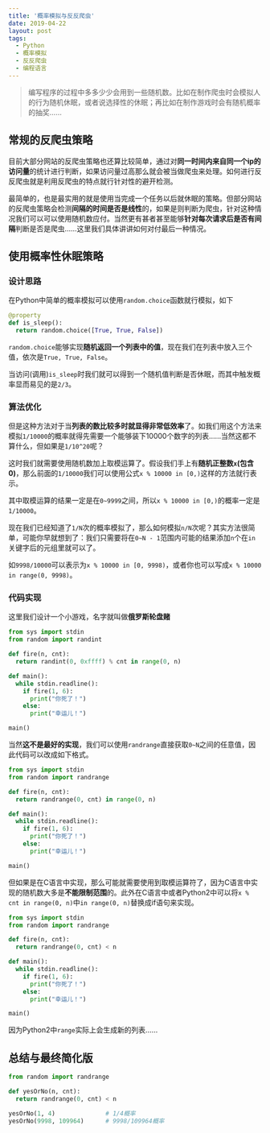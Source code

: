 ```yaml
---
title: '概率模拟与反反爬虫'
date: 2019-04-22
layout: post
tags:
  - Python
  - 概率模拟
  - 反反爬虫
  - 编程语言
---
```


> 编写程序的过程中多多少少会用到一些随机数。比如在制作爬虫时会模拟人的行为随机休眠，或者说选择性的休眠；再比如在制作游戏时会有随机概率的抽奖……

## 常规的反爬虫策略
目前大部分网站的反爬虫策略也还算比较简单，通过对**同一时间内来自同一个ip的访问量**的统计进行判断，如果访问量过高那么就会被当做爬虫来处理。如何进行反反爬虫就是利用反爬虫的特点就行针对性的避开检测。

最简单的，也是最实用的就是使用当完成一个任务以后就休眠的策略。但部分网站的反爬虫策略会检测**间隔的时间是否是线性**的，如果是则判断为爬虫，针对这种情况我们可以可以使用随机数应付。当然更有甚者甚至能够**针对每次请求后是否有间隔**判断是否是爬虫……这里我们具体讲讲如何对付最后一种情况。

## 使用概率性休眠策略

### 设计思路
在Python中简单的概率模拟可以使用`random.choice`函数就行模拟，如下
```py
@property
def is_sleep():
  return random.choice([True, True, False])
```
`random.choice`能够实现**随机返回一个列表中的值**，现在我们在列表中放入三个值，依次是`True, True, False`。

当访问(调用)`is_sleep`时我们就可以得到一个随机值判断是否休眠，而其中触发概率显而易见的是`2/3`。

### 算法优化
但是这种方法对于当**列表的数比较多时就显得非常低效率**了。如我们用这个方法来模拟`1/10000`的概率就得先需要一个能够装下10000个数字的列表……当然这都不算什么，但如果是`1/10^20`呢？

这时我们就需要使用随机数加上取模运算了。假设我们手上有**随机正整数`x`(包含0)**，那么前面的`1/10000`我们可以使用公式`x % 10000 in [0,)`这样的方法就行表示。

其中取模运算的结果一定是在`0~9999`之间，所以`x % 10000 in [0,)`的概率一定是`1/10000`。

现在我们已经知道了`1/N`次的概率模拟了，那么如何模拟`n/N`次呢？其实方法很简单，可能你早就想到了：我们只需要将在`0~N - 1`范围内可能的结果添加`n`个在`in`关键字后的元组里就可以了。

如`9998/10000`可以表示为`x % 10000 in [0, 9998)`，或者你也可以写成`x % 10000 in range(0, 9998)`。

### 代码实现
这里我们设计一个小游戏，名字就叫做**俄罗斯轮盘赌**
```py
from sys import stdin
from random import randint

def fire(n, cnt):
  return randint(0, 0xffff) % cnt in range(0, n)

def main():
  while stdin.readline():
    if fire(1, 6):
      print("你死了！")
    else:
      print("幸运儿！")

main()
```

当然**这不是最好的实现**，我们可以使用`randrange`直接获取`0~N`之间的任意值，因此代码可以改成如下格式。

```py
from sys import stdin
from random import randrange

def fire(n, cnt):
  return randrange(0, cnt) in range(0, n)

def main():
  while stdin.readline():
    if fire(1, 6):
      print("你死了！")
    else:
      print("幸运儿！")

main()
```

但如果是在C语言中实现，那么可能就需要使用到取模运算符了，因为C语言中实现的随机数大多是**不能限制范围**的。此外在C语言中或者Python2中可以将`x % cnt in range(0, n)`中`in range(0, n)`替换成if语句来实现。
```py
from sys import stdin
from random import randrange

def fire(n, cnt):
  return randrange(0, cnt) < n

def main():
  while stdin.readline():
    if fire(1, 6):
      print("你死了！")
    else:
      print("幸运儿！")

main()
```

因为Python2中`range`实际上会生成新的列表……


## 总结与最终简化版
```py
from random import randrange

def yesOrNo(n, cnt):
  return randrange(0, cnt) < n

yesOrNo(1, 4)              # 1/4概率
yesOrNo(9998, 109964)      # 9998/109964概率
```
